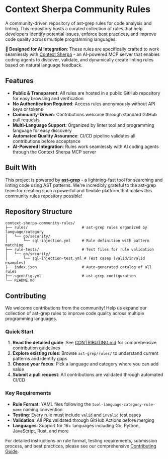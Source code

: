 # Context Sherpa Community Rules

A community-driven repository of ast-grep rules for code analysis and linting. This repository hosts a curated collection of rules that help developers identify potential issues, enforce best practices, and improve code quality across multiple programming languages.

**🤖 Designed for AI Integration**: These rules are specifically crafted to work seamlessly with [Context Sherpa](https://github.com/hackafterdark/context-sherpa) - an AI-powered MCP server that enables coding agents to discover, validate, and dynamically create linting rules based on natural language feedback.

## Features

- **Public & Transparent**: All rules are hosted in a public GitHub repository for easy browsing and verification
- **No Authentication Required**: Access rules anonymously without API keys or tokens
- **Community-Driven**: Contributions welcome through standard GitHub pull requests
- **Multi-Language Support**: Organized by linter tool and programming language for easy discovery
- **Automated Quality Assurance**: CI/CD pipeline validates all contributions before acceptance
- **AI-Powered Integration**: Rules work seamlessly with AI coding agents through the Context Sherpa MCP server

## Built With

This project is powered by [**ast-grep**](https://ast-grep.github.io/) - a lightning-fast tool for searching and linting code using AST patterns. We're incredibly grateful to the ast-grep team for creating such a powerful and flexible platform that makes this community rules repository possible!

## Repository Structure

```
context-sherpa-community-rules/
├── rules/                        # ast-grep rules organized by language/category
│   └── go/security/
│       └── sql-injection.yml     # Rule definition with pattern matching
├── rule-tests/                   # Test files for rule validation
│   └── go/security/
│       └── sql-injection-test.yml # Test cases (valid/invalid examples)
├── index.json                    # Auto-generated catalog of all rules
├── sgconfig.yml                  # ast-grep configuration
└── README.md
```

## Contributing

We welcome contributions from the community! Help us expand our collection of ast-grep rules to improve code quality across multiple programming languages.

### Quick Start

1. **Read the detailed guide**: See [CONTRIBUTING.md](./CONTRIBUTING.md) for comprehensive contribution guidelines
2. **Explore existing rules**: Browse `ast-grep/rules/` to understand current patterns and identify gaps
3. **Choose your focus**: Pick a language and category where you can add value
4. **Submit a pull request**: All contributions are validated through automated CI/CD

### Key Requirements

- **Rule Format**: YAML files following the `tool-language-category-rule-name` naming convention
- **Testing**: Every rule must include `valid` and `invalid` test cases
- **Validation**: All PRs validated through GitHub Actions before merging
- **Languages**: Support for 16+ languages including Go, Python, JavaScript, Rust, and more

For detailed instructions on rule format, testing requirements, submission process, and best practices, please see our comprehensive [Contributing Guide](./CONTRIBUTING.md).